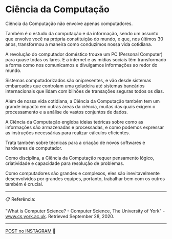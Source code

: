 # Ciência da Computação

Ciência da Computação não envolve apenas computadores.

Também é o estudo da computação e da informação, sendo um assunto que envolve você na própria constituição do mundo, e que, nos últimos 30 anos, transformou a maneira como conduzimos nossa vida cotidiana.

A revolução do computador doméstico trouxe um PC (Personal Computer) para quase todas os lares. E a internet e as mídias sociais têm transformado a forma como nos comunicamos e divulgamos informações ao redor do mundo.

Sistemas computadorizados são onipresentes, e vão desde sistemas embarcados que controlam uma geladeira até sistemas bancários internacionais que lidam com bilhões de transações seguras todos os dias.

Além de nossa vida cotidiana, a Ciência da Computação também tem um grande impacto em outras áreas da ciência, muitas das quais exigem o processamento e a análise de vastos conjuntos de dados.

A Ciência da Computação engloba ideias teóricas sobre como as informações são armazenadas e processadas, e como podemos expressar as instruções necessárias para realizar cálculos eficientes.

Trata também sobre técnicas para a criação de novos softwares e hardwares de computador.

Como disciplina, a Ciência da Computação requer pensamento lógico, criatividade e capacidade para resolução de problemas.

Como computadores são grandes e complexos, eles são inevitavelmente desenvolvidos por grandes equipes, portanto, trabalhar bem com os outros também é crucial.

---

📋 Referência:

"What is Computer Science? - Computer Science, The University of York" - www.cs.york.ac.uk. Retrieved September 28, 2020.

---

[POST no INSTAGRAM](https://www.instagram.com/p/CFsXTbvJ5B3/) :eyes: